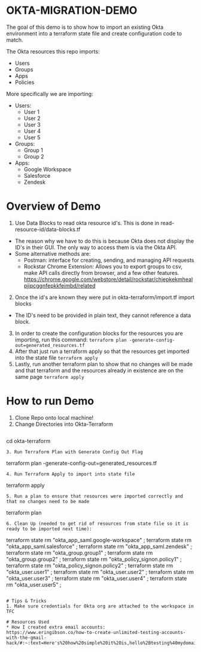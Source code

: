 # OKTA-MIGRATION-DEMO

The goal of this demo is to show how to import an existing Okta environment into a terraform state file and create configuration code to match.

The Okta resources this repo imports:
- Users
- Groups
- Apps
- Policies

More specifically we are importing:
* Users:
  * User 1
  * User 2
  * User 3
  * User 4
  * User 5
* Groups:
  * Group 1
  * Group 2
* Apps:
  * Google Workspace
  * Salesforce
  * Zendesk


# Overview of Demo
1. Use Data Blocks to read okta resource id's. This is done in read-resource-id/data-blocks.tf
  * The reason why we have to do this is because Okta does not display the ID's in their GUI. The only way to access them is via the Okta API.
  * Some alternative methods are:
    * Postman: interface for creating, sending, and managing API requests
    * Rockstar Chrome Extension: Allows you to export groups to csv, make API calls directly from browser, and a few other features.  https://chrome.google.com/webstore/detail/rockstar/chjepkekmhealpjipcggnfepkkfeimbd/related
2. Once the id's are known they were put in okta-terraform/import.tf import blocks
  * The ID's need to be provided in plain text, they cannot reference a data block.
3. In order to create the configuration blocks for the resources you are importing, run this command:
  ```terraform plan -generate-config-out=generated_resources.tf```
4. After that just run a terraform apply so that the resources get imported into the state file
  ```terraform apply```
5. Lastly, run another terraform plan to show that no changes will be made and that terraform and the resources already in existence are on the same page
  ```terraform apply```

# How to run Demo

1. Clone Repo onto local machine!
2. Change Directories into Okta-Terraform
   ```
  cd okta-terraform
   ```
3. Run Terraform Plan with Generate Config Out Flag
```
terraform plan -generate-config-out=generated_resources.tf
```
4. Run Terraform Apply to import into state file
```
terraform apply
```
5. Run a plan to ensure that resources were imported correctly and that no changes need to be made
```
terraform plan
```
6. Clean Up (needed to get rid of resources from state file so it is ready to be imported next time):  
```
terraform state rm "okta_app_saml.google-workspace" ;
terraform state rm "okta_app_saml.salesforce" ;
terraform state rm "okta_app_saml.zendesk" ;
terraform state rm "okta_group.group1" ;
terraform state rm "okta_group.group2" ;
terraform state rm "okta_policy_signon.policy1" ;
terraform state rm "okta_policy_signon.policy2" ;
terraform state rm "okta_user.user1" ;
terraform state rm "okta_user.user2" ;
terraform state rm "okta_user.user3" ;
terraform state rm "okta_user.user4" ;
terraform state rm "okta_user.user5" ;
```

# Tips & Tricks
1. Make sure credentials for Okta org are attached to the workspace in TFC

# Resources Used
* How I created extra email accounts:
https://www.eringibson.co/how-to-create-unlimited-testing-accounts-with-the-gmail-hack/#:~:text=Here's%20how%20simple%20it%20is,hello%2Btesting%40mydomain.com
